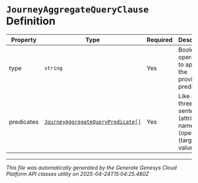 # `JourneyAggregateQueryClause` Definition

| Property | Type | Required | Description |
|----------|------|----------|-------------|
| type | `string` | Yes | Boolean operation to apply to the provided predicates |
| predicates | [`JourneyAggregateQueryPredicate[]`](journeyaggregatequerypredicate-definition.md) | Yes | Like a three-word sentence: (attribute-name) (operator) (target-value). |

---

*This file was automatically generated by the Generate Genesys Cloud Platform API classes utility on 2025-04-24T15:04:25.480Z*